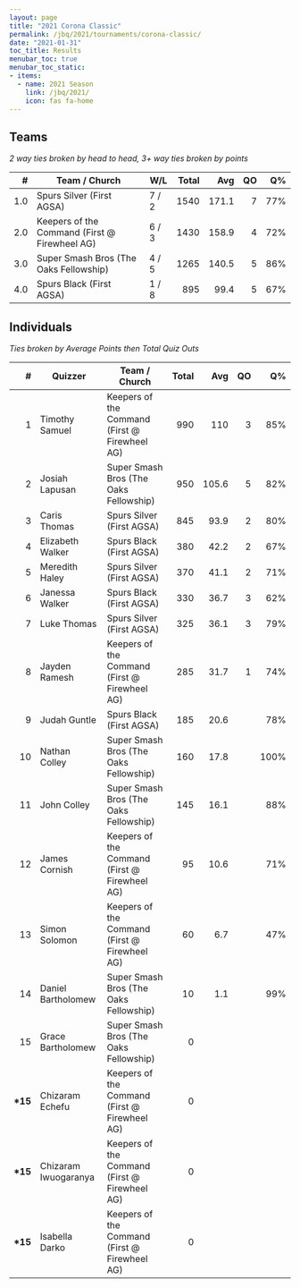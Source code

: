 ```yaml
---
layout: page
title: "2021 Corona Classic"
permalink: /jbq/2021/tournaments/corona-classic/
date: "2021-01-31"
toc_title: Results
menubar_toc: true
menubar_toc_static:
- items:
  - name: 2021 Season
    link: /jbq/2021/
    icon: fas fa-home
---
```


## Teams

*2 way ties broken by head to head, 3+ way ties broken by points*

| #   | Team / Church                                 | W/L   | Total | Avg   | QO | Q%  |
|----:|-----------------------------------------------|-------|------:|------:|---:|----:|
| 1.0 | Spurs Silver (First AGSA)                     | 7 / 2 | 1540  | 171.1 | 7  | 77% |
| 2.0 | Keepers of the Command (First @ Firewheel AG) | 6 / 3 | 1430  | 158.9 | 4  | 72% |
| 3.0 | Super Smash Bros (The Oaks Fellowship)        | 4 / 5 | 1265  | 140.5 | 5  | 86% |
| 4.0 | Spurs Black (First AGSA)                      | 1 / 8 | 895   | 99.4  | 5  | 67% |

## Individuals

*Ties broken by Average Points then Total Quiz Outs*

| #        | Quizzer              | Team / Church                                 | Total | Avg   | QO | Q%   |
|---------:|----------------------|-----------------------------------------------|------:|------:|---:|-----:|
| 1        | Timothy Samuel       | Keepers of the Command (First @ Firewheel AG) | 990   | 110   | 3  | 85%  |
| 2        | Josiah Lapusan       | Super Smash Bros (The Oaks Fellowship)        | 950   | 105.6 | 5  | 82%  |
| 3        | Caris Thomas         | Spurs Silver (First AGSA)                     | 845   | 93.9  | 2  | 80%  |
| 4        | Elizabeth Walker     | Spurs Black (First AGSA)                      | 380   | 42.2  | 2  | 67%  |
| 5        | Meredith Haley       | Spurs Silver (First AGSA)                     | 370   | 41.1  | 2  | 71%  |
| 6        | Janessa Walker       | Spurs Black (First AGSA)                      | 330   | 36.7  | 3  | 62%  |
| 7        | Luke Thomas          | Spurs Silver (First AGSA)                     | 325   | 36.1  | 3  | 79%  |
| 8        | Jayden Ramesh        | Keepers of the Command (First @ Firewheel AG) | 285   | 31.7  | 1  | 74%  |
| 9        | Judah Guntle         | Spurs Black (First AGSA)                      | 185   | 20.6  |    | 78%  |
| 10       | Nathan Colley        | Super Smash Bros (The Oaks Fellowship)        | 160   | 17.8  |    | 100% |
| 11       | John Colley          | Super Smash Bros (The Oaks Fellowship)        | 145   | 16.1  |    | 88%  |
| 12       | James Cornish        | Keepers of the Command (First @ Firewheel AG) | 95    | 10.6  |    | 71%  |
| 13       | Simon Solomon        | Keepers of the Command (First @ Firewheel AG) | 60    | 6.7   |    | 47%  |
| 14       | Daniel Bartholomew   | Super Smash Bros (The Oaks Fellowship)        | 10    | 1.1   |    | 99%  |
| 15       | Grace Bartholomew    | Super Smash Bros (The Oaks Fellowship)        | 0     |       |    |      |
| **\*15** | Chizaram Echefu      | Keepers of the Command (First @ Firewheel AG) | 0     |       |    |      |
| **\*15** | Chizaram Iwuogaranya | Keepers of the Command (First @ Firewheel AG) | 0     |       |    |      |
| **\*15** | Isabella Darko       | Keepers of the Command (First @ Firewheel AG) | 0     |       |    |      |

